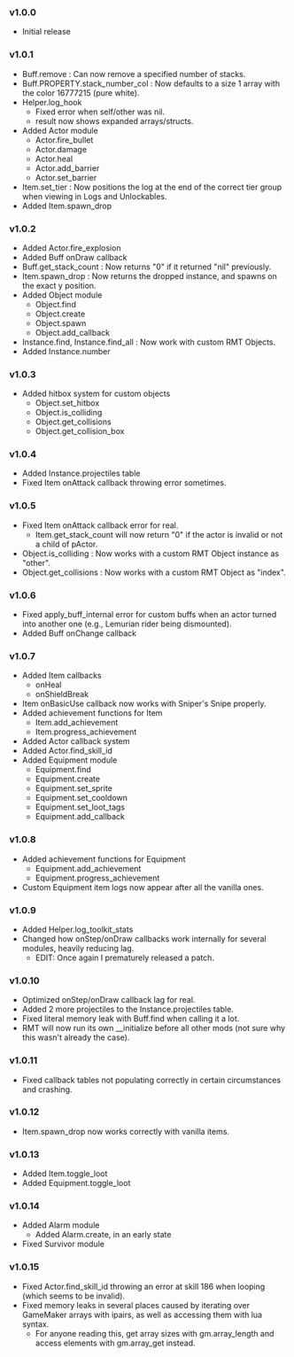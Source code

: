 ### v1.0.0
* Initial release

### v1.0.1
* Buff.remove : Can now remove a specified number of stacks.
* Buff.PROPERTY.stack_number_col : Now defaults to a size 1 array with the color 16777215 (pure white).
* Helper.log_hook
    * Fixed error when self/other was nil.
    * result now shows expanded arrays/structs.
* Added Actor module
    * Actor.fire_bullet
    * Actor.damage
    * Actor.heal
    * Actor.add_barrier
    * Actor.set_barrier
* Item.set_tier : Now positions the log at the end of the correct tier group when viewing in Logs and Unlockables.
* Added Item.spawn_drop

### v1.0.2
* Added Actor.fire_explosion
* Added Buff onDraw callback
* Buff.get_stack_count : Now returns "0" if it returned "nil" previously.
* Item.spawn_drop : Now returns the dropped instance, and spawns on the exact y position.
* Added Object module
    * Object.find
    * Object.create
    * Object.spawn
    * Object.add_callback
* Instance.find, Instance.find_all : Now work with custom RMT Objects.
* Added Instance.number

### v1.0.3
* Added hitbox system for custom objects
    * Object.set_hitbox
    * Object.is_colliding
    * Object.get_collisions
    * Object.get_collision_box

### v1.0.4
* Added Instance.projectiles table
* Fixed Item onAttack callback throwing error sometimes.

### v1.0.5
* Fixed Item onAttack callback error for real.
    * Item.get_stack_count will now return "0" if the actor is invalid or not a child of pActor.
* Object.is_colliding : Now works with a custom RMT Object instance as "other".
* Object.get_collisions : Now works with a custom RMT Object as "index".

### v1.0.6
* Fixed apply_buff_internal error for custom buffs when an actor turned into another one (e.g., Lemurian rider being dismounted).
* Added Buff onChange callback

### v1.0.7
* Added Item callbacks
    * onHeal
    * onShieldBreak
* Item onBasicUse callback now works with Sniper's Snipe properly.
* Added achievement functions for Item
    * Item.add_achievement
    * Item.progress_achievement
* Added Actor callback system
* Added Actor.find_skill_id
* Added Equipment module
    * Equipment.find
    * Equipment.create
    * Equipment.set_sprite
    * Equipment.set_cooldown
    * Equipment.set_loot_tags
    * Equipment.add_callback

### v1.0.8
* Added achievement functions for Equipment
    * Equipment.add_achievement
    * Equipment.progress_achievement
* Custom Equipment item logs now appear after all the vanilla ones.

### v1.0.9
* Added Helper.log_toolkit_stats
* Changed how onStep/onDraw callbacks work internally for several modules, heavily reducing lag.
    * EDIT: Once again I prematurely released a patch.

### v1.0.10
* Optimized onStep/onDraw callback lag for real.
* Added 2 more projectiles to the Instance.projectiles table.
* Fixed literal memory leak with Buff.find when calling it a lot.
* RMT will now run its own __initialize before all other mods (not sure why this wasn't already the case).

### v1.0.11
* Fixed callback tables not populating correctly in certain circumstances and crashing.

### v1.0.12
* Item.spawn_drop now works correctly with vanilla items.

### v1.0.13
* Added Item.toggle_loot
* Added Equipment.toggle_loot

### v1.0.14
* Added Alarm module
   * Added Alarm.create, in an early state
* Fixed Survivor module

### v1.0.15
* Fixed Actor.find_skill_id throwing an error at skill 186 when looping (which seems to be invalid).
* Fixed memory leaks in several places caused by iterating over GameMaker arrays with ipairs, as well as accessing them with lua syntax.
    * For anyone reading this, get array sizes with gm.array_length and access elements with gm.array_get instead.